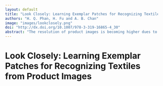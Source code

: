 ```yaml
---
layout: default
title: "Look Closely: Learning Exemplar Patches for Recognizing Textiles from Product Images"
authors: "H. Q. Phan, H. Fu and A. B. Chan"
image: "images/lookclosely.png"
doi: "http://dx.doi.org/10.1007/978-3-319-16865-4_30"
abstract: "The resolution of product images is becoming higher dues to the rapid development of digital cameras and the Internet. Higher resolution images expose novel feature relationships that did not exist before. For instance, from a large image of a garment, one can observe the overall shape, the wrinkles, and the micro-level details such as sewing lines and weaving patterns. The key idea of our work is to combine features obtained at such largely different scales to improve textile recognition performance. Specifically, we develop a robust semi-supervised model that exploits both micro textures and macro deformable shapes to select representative patches from product images. The selected patches are then used as inputs to conventional texture recognition methods to perform texture recognition. We show that, by learning from human-provided image regions, the method can suggest more discriminative regions that lead to higher categorization rates. We also show that our patch selection method significantly improves the performance of conventional texture recognition methods that usually rely on dense sampling. Our dataset of labeled textile images will be released for further investigation in this emerging field."
---
```


# Look Closely: Learning Exemplar Patches for Recognizing Textiles from Product Images